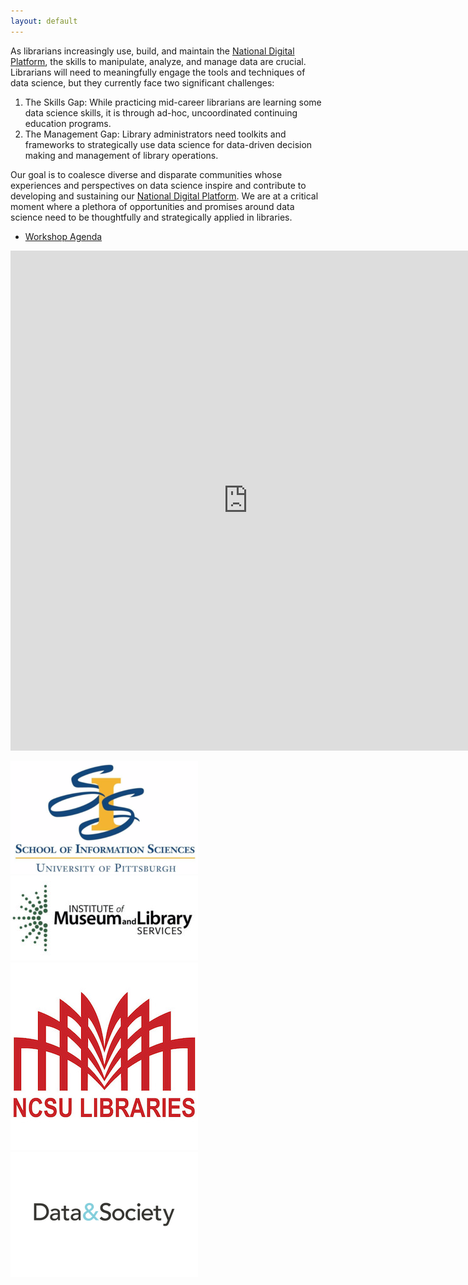```yaml
---
layout: default
---
```


As librarians increasingly use, build, and maintain the [National Digital Platform](https://www.imls.gov/issues/national-issues/national-digital-platform), the skills to manipulate, analyze, and manage data are crucial. Librarians will need to meaningfully engage the tools and techniques of data science, but they currently face two significant challenges:

1. The Skills Gap: While practicing mid­-career librarians are learning some data science skills, it is through ad­-hoc, uncoordinated continuing education programs.
2. The Management Gap: Library administrators need toolkits and frameworks to strategically use data science for data­-driven decision making and management of library operations.

Our goal is to coalesce diverse and disparate communities whose experiences and perspectives on data science inspire and contribute to developing and sustaining our [National Digital Platform](https://www.imls.gov/issues/national-issues/national-digital-platform). We are at a critical moment where a plethora of opportunities and promises around data science need to be thoughtfully and strategically applied in libraries.

* [Workshop Agenda](/agenda/)

<iframe src="https://docs.google.com/forms/d/e/1FAIpQLSfR5ICMkkwdEkOOIkDi0g0uaIhrwXkRN0MvQDDgo3BgtYEY-Q/viewform?embedded=true" width="760" height="800" frameborder="0" marginheight="0" marginwidth="0">Loading...</iframe>

![SIS Logo](/images/sis.png) ![IMLS Logo](/images/imls.jpg) ![NSCU Logo](/images/ncsu.jpeg) ![Data and Society Logo](/images/d&s.png)
